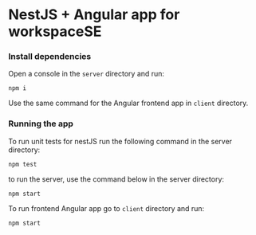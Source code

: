 # NestJS + Angular app for workspaceSE

### Install dependencies

Open a console in the `server` directory and run:

`npm i`

Use the same command for the Angular frontend app in `client` directory.


### Running the app 

To run unit tests for nestJS run the following command in the server directory:

`npm test`

to run the server, use the command below in the server directory:

`npm start`

To run frontend Angular app go to `client` directory and run:

`npm start`
